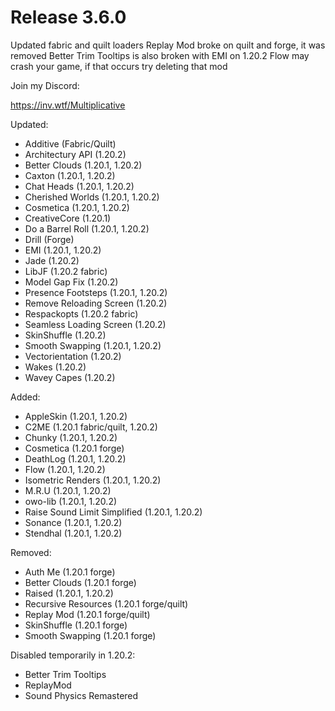 # Release 3.6.0

Updated fabric and quilt loaders
Replay Mod broke on quilt and forge, it was removed
Better Trim Tooltips is also broken with EMI on 1.20.2
Flow may crash your game, if that occurs try deleting that mod

Join my Discord:

https://inv.wtf/Multiplicative

Updated:
- Additive (Fabric/Quilt)
- Architectury API (1.20.2)
- Better Clouds (1.20.1, 1.20.2)
- Caxton (1.20.1, 1.20.2)
- Chat Heads (1.20.1, 1.20.2)
- Cherished Worlds (1.20.1, 1.20.2)
- Cosmetica (1.20.1, 1.20.2)
- CreativeCore (1.20.1)
- Do a Barrel Roll (1.20.1, 1.20.2)
- Drill (Forge)
- EMI (1.20.1, 1.20.2)
- Jade (1.20.2)
- LibJF (1.20.2 fabric)
- Model Gap Fix (1.20.2)
- Presence Footsteps (1.20.1, 1.20.2)
- Remove Reloading Screen (1.20.2)
- Respackopts (1.20.2 fabric)
- Seamless Loading Screen (1.20.2)
- SkinShuffle (1.20.2)
- Smooth Swapping (1.20.1, 1.20.2)
- Vectorientation (1.20.2)
- Wakes (1.20.2)
- Wavey Capes (1.20.2)

Added:
- AppleSkin (1.20.1, 1.20.2)
- C2ME (1.20.1 fabric/quilt, 1.20.2)
- Chunky (1.20.1, 1.20.2)
- Cosmetica (1.20.1 forge)
- DeathLog (1.20.1, 1.20.2)
- Flow (1.20.1, 1.20.2)
- Isometric Renders (1.20.1, 1.20.2)
- M.R.U (1.20.1, 1.20.2)
- owo-lib (1.20.1, 1.20.2)
- Raise Sound Limit Simplified (1.20.1, 1.20.2)
- Sonance (1.20.1, 1.20.2)
- Stendhal (1.20.1, 1.20.2)

Removed:
- Auth Me (1.20.1 forge)
- Better Clouds (1.20.1 forge)
- Raised (1.20.1, 1.20.2)
- Recursive Resources (1.20.1 forge/quilt)
- Replay Mod (1.20.1 forge/quilt)
- SkinShuffle (1.20.1 forge)
- Smooth Swapping (1.20.1 forge)

Disabled temporarily in 1.20.2:
- Better Trim Tooltips
- ReplayMod
- Sound Physics Remastered
